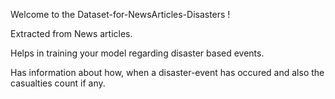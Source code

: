 Welcome to the Dataset-for-NewsArticles-Disasters !

Extracted from News articles.

Helps in training your model regarding disaster based events.

Has information about how, when a disaster-event has occured and also the casualties count if any.




